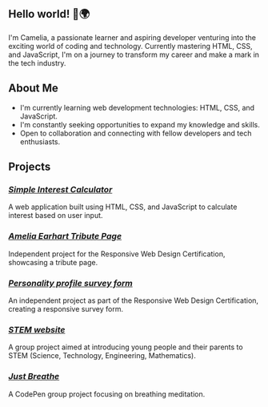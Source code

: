 ## Hello world! 👋🌍

I'm Camelia, a passionate learner and aspiring developer venturing into the exciting world of coding and technology.
Currently mastering HTML, CSS, and JavaScript, I'm on a journey to transform my career and make a mark in the tech industry.

## About Me
- I'm currently learning web development technologies: HTML, CSS, and JavaScript.
- I'm constantly seeking opportunities to expand my knowledge and skills.
- Open to collaboration and connecting with fellow developers and tech enthusiasts.


## Projects

### *[Simple Interest Calculator](https://github.com/cameliana/interest-calculator)* <br>
A web application built using HTML, CSS, and JavaScript to calculate interest based on user input.
<br>

### *[Amelia Earhart Tribute Page](https://github.com/cameliana/tribute-page)* <br>
Independent project for the Responsive Web Design Certification, showcasing a tribute page.
<br>

### *[Personality profile survey form](https://github.com/cameliana/form-survey)* <br>
An independent project as part of the Responsive Web Design Certification, creating a responsive survey form.
<br>

### *[STEM website](https://github.com/cameliana/stem/tree/main)* <br>
A group project aimed at introducing young people and their parents to STEM (Science, Technology, Engineering, Mathematics).
<br>

### *[Just Breathe](https://codepen.io/cameliana/pen/PoxRXWB)* <br>
A CodePen group project focusing on breathing meditation. <br>

